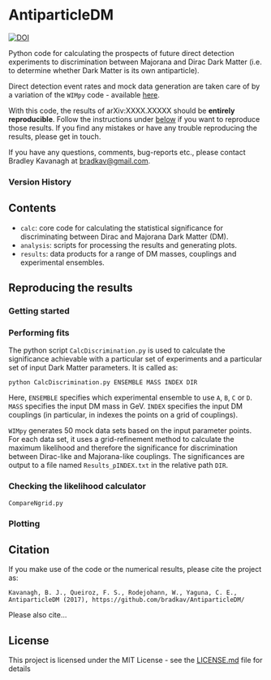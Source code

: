 # AntiparticleDM

[![DOI](https://zenodo.org/badge/DOI/10.5281/zenodo.815457.svg)](https://doi.org/10.5281/zenodo.815457)

Python code for calculating the prospects of future direct detection experiments to discrimination between Majorana and Dirac Dark Matter (i.e. to determine whether Dark Matter is its own antiparticle).

Direct detection event rates and mock data generation are taken care of by a variation of the `WIMpy` code - available [here](https://github.com/bradkav/WIMpy/tree/Antiparticle).

With this code, the results of arXiv:XXXX.XXXXX should be **entirely reproducible**. Follow the instructions under [below](#repro) if you want to reproduce those results. If you find any mistakes or have any trouble reproducing the results, please get in touch.

If you have any questions, comments, bug-reports etc., please contact Bradley Kavanagh at bradkav@gmail.com. 

### Version History

## Contents

- `calc`: core code for calculating the statistical significance for discriminating between Dirac and Majorana Dark Matter (DM).
- `analysis`: scripts for processing the results and generating plots.
- `results`: data products for a range of DM masses, couplings and experimental ensembles.

## Reproducing the results <a name="repro"></a>

### Getting started

### Performing fits

The python script `CalcDiscrimination.py` is used to calculate the significance achievable with a particular set of experiments and a particular set of input Dark Matter parameters. It is called as:

`python CalcDiscrimination.py ENSEMBLE MASS INDEX DIR`

Here, `ENSEMBLE` specifies which experimental ensemble to use `A`, `B`, `C` or `D`. `MASS` specifies the input DM mass in GeV. `INDEX` specifies the input DM couplings (in particular, in indexes the points on a grid of couplings).

`WIMpy` generates 50 mock data sets based on the input parameter points. For each data set, it uses a grid-refinement method to calculate the maximum likelihood and therefore the significance for discrimination between Dirac-like and Majorana-like couplings. The significances are output to a file named `Results_pINDEX.txt` in the relative path `DIR`.

### Checking the likelihood calculator

`CompareNgrid.py`

### Plotting



## Citation

If you make use of the code or the numerical results, please cite the project as:

`Kavanagh, B. J., Queiroz, F. S., Rodejohann, W., Yaguna, C. E., AntiparticleDM (2017), https://github.com/bradkav/AntiparticleDM/`

Please also cite...

## License

This project is licensed under the MIT License - see the [LICENSE.md](LICENSE.md) file for details
